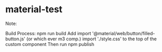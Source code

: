 # material-test

Note:

Build Process:
npm run build
Add 
import '@material/web/button/filled-button.js' (or which ever m3 comp.)
import './style.css' to the top of the custom component
Then run npm publish